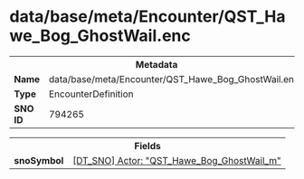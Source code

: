 <h1>data/base/meta/Encounter/QST_Hawe_Bog_GhostWail.enc</h1><table><tr><th colspan="100%">Metadata</th></tr><tr><td><b>Name</b></td><td>data/base/meta/Encounter/QST_Hawe_Bog_GhostWail.enc</td></tr><tr><td><b>Type</b></td><td>EncounterDefinition</td></tr><tr><td><b>SNO ID</b></td><td>794265</td></tr></table>

<table><tr><th colspan="100%">Fields</th></tr><tr><td><b>snoSymbol</b></td><td><a href="..\Actor\QST_Hawe_Bog_GhostWail_m.acr.md">[DT_SNO] Actor: "QST_Hawe_Bog_GhostWail_m"</a></td></tr></table>

